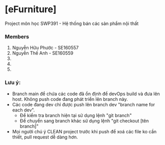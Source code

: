 # [eFurniture]
  Project môn học SWP391 - Hệ thống bán các sản phẩm nội thất

### Members
  1. Nguyễn Hữu Phước - SE160557
  2. Nguyễn Thế Anh - SE160559
  3.
  4.
  5.
### Lưu ý:
  - Branch main để chứa các code đã ổn định để devOps build và đưa lên host. Không push code đang phát triển lên branch này. 
  - Các code đang dev chỉ được push lên branch dev "branch name for each dev".
    - Để kiểm tra branch hiện tại sử dụng lệnh "git branch"
    - Để chuyển sang branch khác sử dụng lệnh "git checkout [tên branch]"
  - Mọi người chú ý CLEAN project trước khi push để xoá các file ko cần thiết, pull request dễ dàng hơn.